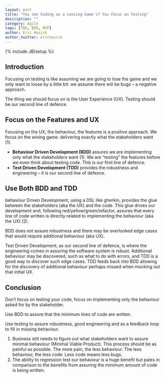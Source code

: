 ```yaml
---
layout: post
title: "You see Coding as a Loosing Game if You Focus on Testing"
description: ""
category: Agile
tags: [TDD, BDD, MVP]
author: Eric Hosick
author_twitter: erichosick
---
```

{% include JB/setup %}

## Introduction

Focusing on testing is like assuming we are going to lose the game and we only want to loose by a little bit: we assume there will be bugs – a negative approach.

The thing we should focus on is the User Experience (UX). Testing should be our second line of defence.

## Focus on the Features and UX

Focusing on the UX, the behaviour, the features is a positive approach. We focus on the wining game: delivering exactly what the stakeholders want (1).

* **Behaviour Driven Development (BDD)** assures we are implementing only what the stakeholders want (1). We are “testing” the features before we even think about testing code. This is our first line of defence.
* **Test Driven Development (TDD)** provides the robustness and engineering – it is our second line of defence.

## Use Both BDD and TDD

behaviour Driven Development, using a DSL like gherkin, provides the glue between the stakeholders (aka the UX) and the code. This glue drives our development and, following red/yellow/green/refactor, assures that every line of code written is directly related to implementing the behaviour (aka the UX) (2).

BDD does not assure robustness and there may be overlooked edge cases that would require additional behaviour (aka UX).

Test Driven Development, as our second line of defence, is where the engineering comes in assuring the software system is robust. Additional behaviour may be discovered, such as what to do with errors, and TDD is a good way to discover such edge cases. TDD feeds back into BDD allowing for the discovery of additional behaviour perhaps missed when mocking out that initial UX.

## Conclusion

Don’t focus on testing your code, focus on implementing only the behaviour asked for by the stakeholder.

Use BDD to assure that the minimum lines of code are written.

Use testing to assure robustness, good engineering and as a feedback loop to fill in missing behaviour.

1. Business still needs to figure out what stakeholders want to assure minimal behaviour (Minimal Viable Product). This process should be as painful as possible. The more pain, the less behaviour. The less behaviour, the less code. Less code means less bugs.
2. The ability to regression test our behaviour is a huge benefit but pales in comparison to the benefits from assuring the minimum amount of code is being written.
